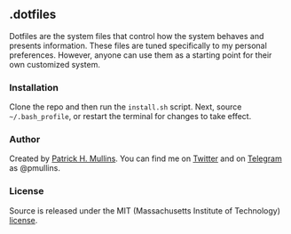 ## .dotfiles

Dotfiles are the system files that control how the system behaves and presents information. These files are tuned specifically to my personal preferences. However, anyone can use them as a starting point for their own customized system.

### Installation

Clone the repo and then run the `install.sh` script. Next, source `~/.bash_profile`, or restart the terminal for changes to take effect. 

### Author
Created by [Patrick H. Mullins](http://www.pmullins.net/aboutme/). You can find me on  [Twitter](https://twitter.com/phmullins) and on [Telegram](https://telegram.org/) as @pmullins.

### License
Source is released under the MIT (Massachusetts Institute of Technology) [license](license.md).
